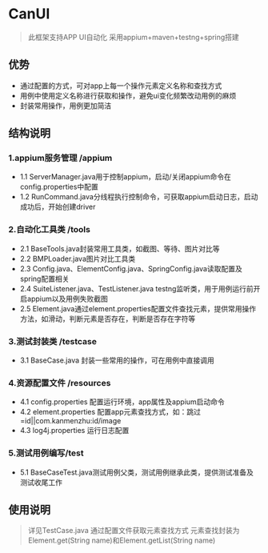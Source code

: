 # CanUI
>此框架支持APP UI自动化
>采用appium+maven+testng+spring搭建

## 优势
*	通过配置的方式，可对app上每一个操作元素定义名称和查找方式
*	用例中使用定义名称进行获取和操作，避免ui变化频繁改动用例的麻烦
*	封装常用操作，用例更加简洁
 
## 结构说明
### 1.appium服务管理 /appium
*	1.1 ServerManager.java用于控制appium，启动/关闭appium命令在config.properties中配置
*	1.2 RunCommand.java分线程执行控制命令，可获取appium启动日志，启动成功后，开始创建driver
### 2.自动化工具类 /tools
*	2.1 BaseTools.java封装常用工具类，如截图、等待、图片对比等
*	2.2 BMPLoader.java图片对比工具类
*	2.3 Config.java、ElementConfig.java、SpringConfig.java读取配置及spring配置相关
*	2.4 SuiteListener.java、TestListener.java testng监听类，用于用例运行前开启appium以及用例失败截图
*	2.5 Element.java通过element.properties配置文件查找元素，提供常用操作方法，如滑动，判断元素是否存在，判断是否存在字符等
### 3.测试封装类 /testcase
*	3.1 BaseCase.java 封装一些常用的操作，可在用例中直接调用
### 4.资源配置文件 /resources
*	4.1 config.properties 配置运行环境，app属性及appium启动命令
*	4.2 element.properties 配置app元素查找方式，如：跳过=id||com.kanmenzhu:id/image
*	4.3 log4j.properties 运行日志配置
### 5.测试用例编写/test
*	5.1 BaseCaseTest.java测试用例父类，测试用例继承此类，提供测试准备及测试收尾工作

## 使用说明
> 详见TestCase.java
> 通过配置文件获取元素查找方式
> 元素查找封装为Element.get(String name)和Element.getList(String name)